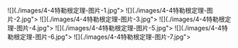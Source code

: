 ﻿![](./images/4-4特勒根定理-图片-1.jpg"></div>
![](./images/4-4特勒根定理-图片-2.jpg"></div>
![](./images/4-4特勒根定理-图片-3.jpg"></div>
![](./images/4-4特勒根定理-图片-4.jpg"></div>
![](./images/4-4特勒根定理-图片-5.jpg"></div>
![](./images/4-4特勒根定理-图片-6.jpg"></div>
![](./images/4-4特勒根定理-图片-7.jpg"></div>
